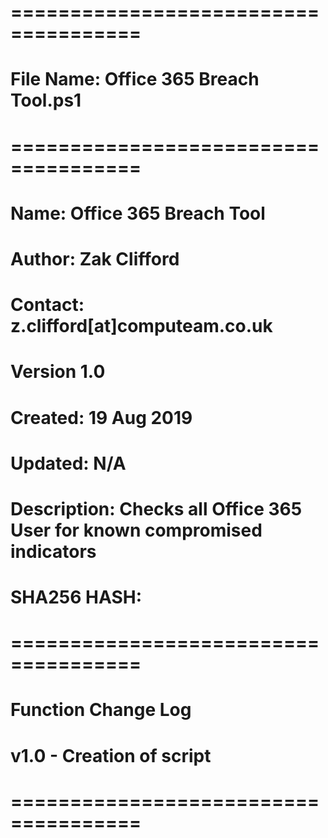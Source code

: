 # =====================================
# File Name: Office 365 Breach Tool.ps1
# =====================================
# Name: Office 365 Breach Tool
# Author: Zak Clifford 
# Contact:  z.clifford[at]computeam.co.uk
# Version 1.0
# Created: 19 Aug 2019
# Updated: N/A
# Description: Checks all Office 365 User for known compromised indicators
# SHA256 HASH: 
# =====================================
# Function Change Log
# v1.0 - Creation of script
# =====================================
